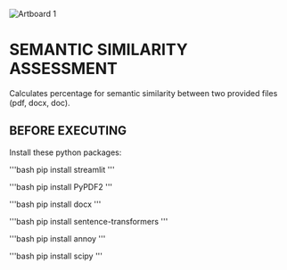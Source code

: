 ![Artboard 1](https://github.com/Estphu/JawadDev/assets/77625791/cf256300-fd98-4245-b7e0-490751ca10f3)
# SEMANTIC SIMILARITY ASSESSMENT

Calculates percentage for semantic similarity between two provided files (pdf, docx, doc).  

## BEFORE EXECUTING

Install these python packages:

'''bash
pip install streamlit
'''

'''bash
pip install PyPDF2
'''

'''bash
pip install docx
'''

'''bash
pip install sentence-transformers
'''

'''bash
pip install annoy
'''

'''bash
pip install scipy
'''